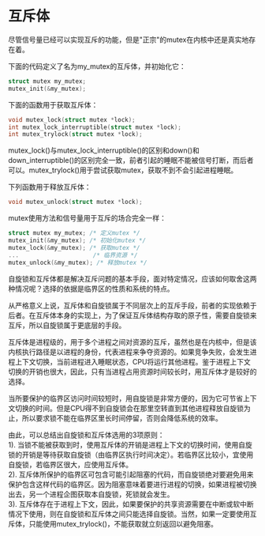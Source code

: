 # 互斥体
尽管信号量已经可以实现互斥的功能，但是"正宗"的mutex在内核中还是真实地存在着。

下面的代码定义了名为my_mutex的互斥体，并初始化它：
```c
struct mutex my_mutex;
mutex_init(&my_mutex);
```

下面的函数用于获取互斥体：
```c
void mutex_lock(struct mutex *lock);
int mutex_lock_interruptible(struct mutex *lock);
int mutex_trylock(struct mutex *lock);
```
mutex_lock()与mutex_lock_interruptible()的区别和down()和down_interruptible()的区别完全一致，前者引起的睡眠不能被信号打断，而后者可以。mutex_trylock()用于尝试获取mutex，获取不到不会引起进程睡眠。

下列函数用于释放互斥体：
```c
void mutex_unlock(struct mutex *lock);
```

mutex使用方法和信号量用于互斥的场合完全一样：
```c
struct mutex my_mutex; /* 定义mutex */
mutex_init(&my_mutex); /* 初始化mutex */
mutex_lock(&my_mutex); /* 获取mutex */
...						/* 临界资源 */
mutex_unlock(&my_mutex); /* 释放mutex */
```

自旋锁和互斥体都是解决互斥问题的基本手段，面对特定情况，应该如何取舍这两种情况呢？选择的依据是临界区的性质和系统的特点。

从严格意义上说，互斥体和自旋锁属于不同层次上的互斥手段，前者的实现依赖于后者。在互斥体本身的实现上，为了保证互斥体结构存取的原子性，需要自旋锁来互斥，所以自旋锁属于更底层的手段。

互斥体是进程级的，用于多个进程之间对资源的互斥，虽然也是在内核中，但是该内核执行路径是以进程的身份，代表进程来争夺资源的。如果竞争失败，会发生进程上下文切换，当前进程进入睡眠状态，CPU将运行其他进程。鉴于进程上下文切换的开销也很大，因此，只有当进程占用资源时间较长时，用互斥体才是较好的选择。

当所要保护的临界区访问时间较短时，用自旋锁是非常方便的，因为它可节省上下文切换的时间。但是CPU得不到自旋锁会在那里空转直到其他进程释放自旋锁为止，所以要求锁不能在临界区里长时间停留，否则会降低系统的效率。

由此，可以总结出自旋锁和互斥体选用的3项原则：  
1). 当锁不能被获取到时，使用互斥体的开销是进程上下文的切换时间，使用自旋锁的开销是等待获取自旋锁（由临界区执行时间决定）。若临界区比较小，宜使用自旋锁，若临界区很大，应使用互斥体。  
2). 互斥体所保护的临界区可包含可能引起阻塞的代码，而自旋锁绝对要避免用来保护包含这样代码的临界区。因为阻塞意味着要进行进程的切换，如果进程被切换出去，另一个进程企图获取本自旋锁，死锁就会发生。  
3). 互斥体存在于进程上下文，因此，如果要保护的共享资源需要在中断或软中断情况下使用，则在自旋锁和互斥体之间只能选择自旋锁。当然，如果一定要使用互斥体，只能使用mutex_trylock()，不能获取就立刻返回以避免阻塞。